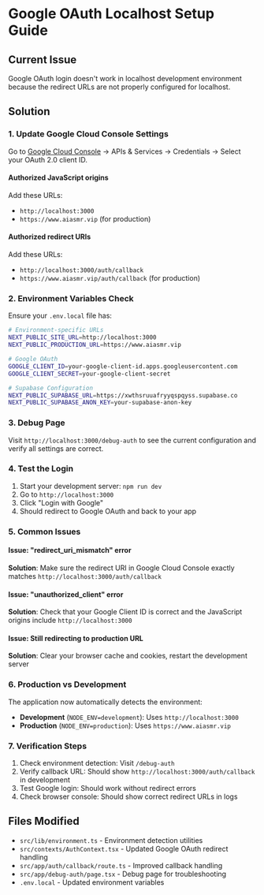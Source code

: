 # Google OAuth Localhost Setup Guide

## Current Issue
Google OAuth login doesn't work in localhost development environment because the redirect URLs are not properly configured for localhost.

## Solution

### 1. Update Google Cloud Console Settings

Go to [Google Cloud Console](https://console.cloud.google.com/) → APIs & Services → Credentials → Select your OAuth 2.0 client ID.

#### Authorized JavaScript origins
Add these URLs:
- `http://localhost:3000`
- `https://www.aiasmr.vip` (for production)

#### Authorized redirect URIs
Add these URLs:
- `http://localhost:3000/auth/callback`
- `https://www.aiasmr.vip/auth/callback` (for production)

### 2. Environment Variables Check

Ensure your `.env.local` file has:

```bash
# Environment-specific URLs
NEXT_PUBLIC_SITE_URL=http://localhost:3000
NEXT_PUBLIC_PRODUCTION_URL=https://www.aiasmr.vip

# Google OAuth
GOOGLE_CLIENT_ID=your-google-client-id.apps.googleusercontent.com
GOOGLE_CLIENT_SECRET=your-google-client-secret

# Supabase Configuration
NEXT_PUBLIC_SUPABASE_URL=https://xwthsruuafryyqspqyss.supabase.co
NEXT_PUBLIC_SUPABASE_ANON_KEY=your-supabase-anon-key
```

### 3. Debug Page

Visit `http://localhost:3000/debug-auth` to see the current configuration and verify all settings are correct.

### 4. Test the Login

1. Start your development server: `npm run dev`
2. Go to `http://localhost:3000`
3. Click "Login with Google"
4. Should redirect to Google OAuth and back to your app

### 5. Common Issues

#### Issue: "redirect_uri_mismatch" error
**Solution**: Make sure the redirect URI in Google Cloud Console exactly matches `http://localhost:3000/auth/callback`

#### Issue: "unauthorized_client" error  
**Solution**: Check that your Google Client ID is correct and the JavaScript origins include `http://localhost:3000`

#### Issue: Still redirecting to production URL
**Solution**: Clear your browser cache and cookies, restart the development server

### 6. Production vs Development

The application now automatically detects the environment:
- **Development** (`NODE_ENV=development`): Uses `http://localhost:3000`
- **Production** (`NODE_ENV=production`): Uses `https://www.aiasmr.vip`

### 7. Verification Steps

1. Check environment detection: Visit `/debug-auth`
2. Verify callback URL: Should show `http://localhost:3000/auth/callback` in development
3. Test Google login: Should work without redirect errors
4. Check browser console: Should show correct redirect URLs in logs

## Files Modified

- `src/lib/environment.ts` - Environment detection utilities
- `src/contexts/AuthContext.tsx` - Updated Google OAuth redirect handling
- `src/app/auth/callback/route.ts` - Improved callback handling
- `src/app/debug-auth/page.tsx` - Debug page for troubleshooting
- `.env.local` - Updated environment variables